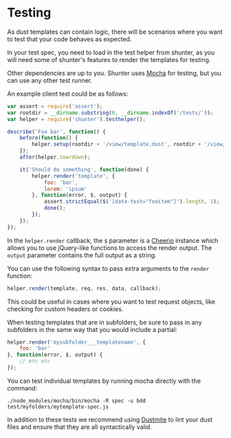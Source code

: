 # Testing

As dust templates can contain logic, there will be scenarios where you want to test that your code behaves as expected.

In your test spec, you need to load in the test helper from shunter, as you will need some of shunter's features to render the templates for testing.

Other dependencies are up to you. Shunter uses [Mocha](https://mochajs.org/) for testing, but you can use any other test runner.

An example client test could be as follows:

```js
var assert = require('assert');
var rootdir = __dirname.substring(0, __dirname.indexOf('/tests/'));
var helper = require('shunter').testhelper();

describe('Foo bar', function() {
	before(function() {
		helper.setup(rootdir + '/view/template.dust', rootdir + '/view/subdir/template.dust');
	});
	after(helper.teardown);

	it('Should do something', function(done) {
		helper.render('template', {
			foo: 'bar',
			lorem: 'ipsum'
		}, function(error, $, output) {
			assert.strictEqual($('[data-test="fooitem"]').length, 1);
			done();
		});
	});
});
```

In the `helper.render` callback, the `$` parameter is a [Cheerio](https://github.com/cheeriojs/cheerio) instance which allows you to use jQuery-like functions to access the render output. The `output` parameter contains the full output as a string.

You can use the following syntax to pass extra arguments to the `render` function:

```js
helper.render(template, req, res, data, callback);
```

This could be useful in cases where you want to test request objects, like checking for custom headers or cookies.

When testing templates that are in subfolders, be sure to pass in any subfolders in the same way that you would include a partial:

```js
helper.render('mysubfolder___templatename', {
	foo: 'bar'
}, function(error, $, output) {
	// etc etc
});
```

You can test individual templates by running mocha directly with the command:

```shell
./node_modules/mocha/bin/mocha -R spec -u bdd test/myfolders/mytemplate-spec.js
```

In addition to these tests we recommend using [Dustmite](https://github.com/nature/dustmite) to lint your dust files and ensure that they are all syntactically valid.
